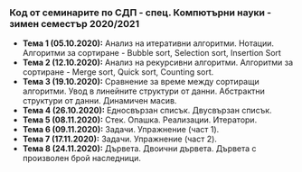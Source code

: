 ### Код от семинарите по СДП - спец. Компютърни науки - зимен семестър 2020/2021


 - **Тема 1 (05.10.2020):** Анализ на итеративни алгоритми. Нотации. Алгоритми за сортиране - Bubble sort, Selection sort, Insertion Sort
 - **Тема 2 (12.10.2020):** Анализ на рекурсивни алгоритми. Алгоритми за сортиране - Merge sort, Quick sort, Counting sort. 
 - **Тема 3 (19.10.2020):** Сравнение за време между сортиращи алгоритми. Увод в линейните структури от данни. Абстрактни структури от данни. Динамичен масив.
 - **Тема 4 (26.10.2020):** Едносвързан списък. Двусвързан списък. 
 - **Тема 5 (08.11.2020):** Стек. Опашка. Реализации. Итератори.
 - **Тема 6 (09.11.2020):** Задачи. Упражнение (част 1).
 - **Тема 7 (17.11.2020):** Задачи. Упражнение (част 2). 
 - **Тема 8 (24.11.2020):** Дървета. Двоични дървета. Дървета с произволен брой наследници.

